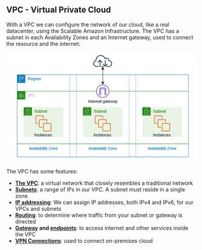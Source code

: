 ## VPC - Virtual Private Cloud

With a VPC we can configure the network of our cloud, like a real datacenter, using the Scalable Amazon Infrastructure.
The VPC has a subnet in each Availability Zones and an Internet gateway, used to connect the resource and the internet:

![img.png](img.png)

The VPC has some features:

- **[The VPC](https://docs.aws.amazon.com/en_us/vpc/latest/userguide/configure-your-vpc.html)**: a virtual network that closely resembles a traditional network
- **[Subnets](https://docs.aws.amazon.com/en_us/vpc/latest/userguide/configure-subnets.html)**: a range of IPs in our VPC. A subnet must reside in a single zone.
- **[IP addressing](https://docs.aws.amazon.com/en_us/vpc/latest/userguide/vpc-ip-addressing.html)**: We can assign IP addresses, both IPv4 and IPv6, for our VPCs and subnets
- **[Routing](https://docs.aws.amazon.com/en_us/vpc/latest/userguide/VPC_Route_Tables.html)**: to determine where traffic from your subnet or gateway is directed
- **[Gateway](https://docs.aws.amazon.com/en_us/vpc/latest/userguide/extend-intro.html) and [endpoints](https://docs.aws.amazon.com/vpc/latest/privatelink/privatelink-access-aws-services.html)**: to access internet and other services inside the VPC
- **[VPN Connections](https://docs.aws.amazon.com/en_us/vpc/latest/userguide/vpn-connections.html)**: used to connect on-premises cloud


